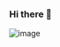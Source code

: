 ### Hi there 👋
![image](https://github.com/Arunava-K/Arunava-K/assets/78034370/75849e53-0d26-4ff0-87f7-08e08c7489e8)
